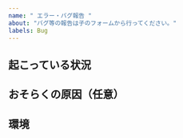 ```yaml
---
name: " エラー・バグ報告 "
about: "バグ等の報告は子のフォームから行ってください。"
labels: Bug
---
```


## 起こっている状況

<!--
  起こっている事態について詳細を記入してください。
-->

## おそらくの原因（任意）
<!--
  原因が明らかな場合（例：動画削除）、心当たりがある場合のみその原因をこちらにご記入ください。
-->

## 環境
<!--
  例: Windows10 20H2 Firefox
  ＯＳなどの調べ方はこちら（https://info.life-is-tech.com/pages/pc-setting-school）から。ブラウザは名称のみでかまいません。
-->

